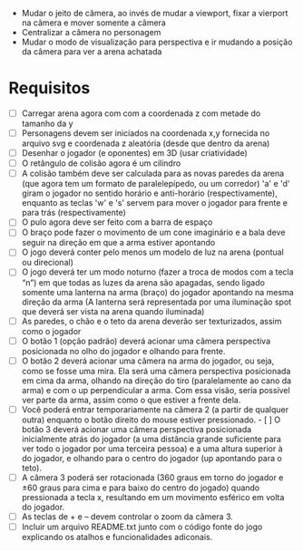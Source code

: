 - Mudar o jeito de câmera, ao invés de mudar a viewport, fixar a vierport na câmera e mover somente a câmera
- Centralizar a câmera no personagem
- Mudar o modo de visualização para perspectiva e ir mudando a posição da câmera para ver a arena achatada

# Requisitos
- [ ] Carregar arena agora com com a coordenada z com metade do tamanho da y
- [ ] Personagens devem ser iniciados na coordenada x,y fornecida no arquivo svg e coordenada z aleatória (desde que dentro da arena)
- [ ] Desenhar o jogador (e oponentes) em 3D (usar criatividade)
- [ ] O retângulo de colisão agora é um cilindro
- [ ] A colisão também deve ser calculada para as novas paredes da arena (que agora tem um formato de paralelepípedo, ou um corredor)
'a' e 'd' giram o jogador no sentido horário e anti-horário (respectivamente), enquanto as teclas 'w' e 's' servem para mover o jogador para frente e para trás (respectivamente)
- [ ] O pulo agora deve ser feito com a barra de espaço
- [ ] O braço pode fazer o movimento de um cone imaginário e a bala deve seguir na direção em que a arma estiver apontando
- [ ] O jogo deverá conter pelo menos um modelo de luz na arena (pontual ou direcional)
- [ ] O jogo deverá ter um modo noturno (fazer a troca de modos com a tecla “n”) em que todas as luzes da arena são apagadas, sendo ligado somente uma lanterna na arma (braço) do jogador apontando na mesma direção da arma (A lanterna será representada por uma iluminação spot que deverá ser vista na arena quando iluminada)
- [ ] As paredes, o chão e o teto da arena deverão ser texturizados, assim como o jogador
- [ ] O botão 1 (opção padrão) deverá acionar uma câmera perspectiva posicionada no olho do jogador e olhando para frente. 
- [ ] O botão 2 deverá acionar uma câmera na arma do jogador, ou seja, como se fosse uma mira. Ela será uma câmera perspectiva posicionada em cima da arma, olhando na direção do tiro (paralelamente ao cano da arma) e com o up perpendicular a arma. Com essa visão, seria possível ver parte da arma, assim como o que estiver a frente dela.
- [ ] Você poderá entrar temporariamente na câmera 2 (a partir de qualquer outra) enquanto o botão direito do mouse estiver pressionado. - [ ] O botão 3 deverá acionar uma câmera perspectiva posicionada inicialmente atrás do jogador (a uma distância grande suficiente para ver todo o jogador por uma terceira pessoa) e a uma altura superior à do jogador, e olhando para o centro do jogador (up apontando para o teto). 
- [ ] A câmera 3 poderá ser rotacionada (360 graus em torno do jogador e ±60 graus para cima e para baixo do centro do jogado) quando pressionada a tecla x, resultando em um movimento esférico em volta do jogador.
- [ ] As teclas de + e – devem controlar o zoom da câmera 3.
- [ ] Incluir um arquivo README.txt junto com o código fonte do jogo explicando os atalhos e funcionalidades adiconais. 